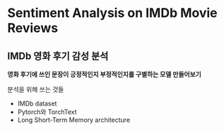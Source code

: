 # Sentiment Analysis on IMDb Movie Reviews
## IMDb 영화 후기 감성 분석

**영화 후기에 쓰인 문장이 긍정적인지 부정적인지를 구별하는 모델 만들어보기**

분석을 위해 쓰는 것들
- IMDb dataset
- Pytorch와 TorchText
- Long Short-Term Memory architecture
